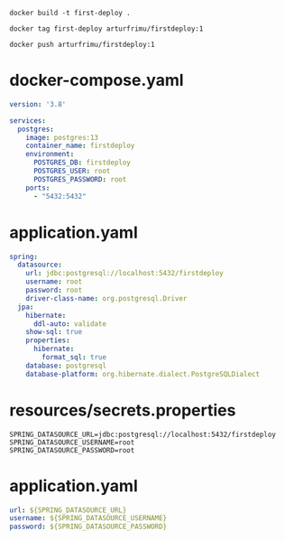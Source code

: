 ```shell
docker build -t first-deploy . 
```

```shell
docker tag first-deploy arturfrimu/firstdeploy:1
```

```shell
docker push arturfrimu/firstdeploy:1
```

# docker-compose.yaml

```yaml
version: '3.8'

services:
  postgres:
    image: postgres:13
    container_name: firstdeploy
    environment:
      POSTGRES_DB: firstdeploy
      POSTGRES_USER: root
      POSTGRES_PASSWORD: root
    ports:
      - "5432:5432"
```

# application.yaml

```yaml
spring:
  datasource:
    url: jdbc:postgresql://localhost:5432/firstdeploy
    username: root
    password: root
    driver-class-name: org.postgresql.Driver
  jpa:
    hibernate:
      ddl-auto: validate
    show-sql: true
    properties:
      hibernate:
        format_sql: true
    database: postgresql
    database-platform: org.hibernate.dialect.PostgreSQLDialect
```

# resources/secrets.properties

```properties
SPRING_DATASOURCE_URL=jdbc:postgresql://localhost:5432/firstdeploy
SPRING_DATASOURCE_USERNAME=root
SPRING_DATASOURCE_PASSWORD=root
```

# application.yaml

```yaml
url: ${SPRING_DATASOURCE_URL}
username: ${SPRING_DATASOURCE_USERNAME}
password: ${SPRING_DATASOURCE_PASSWORD}
```